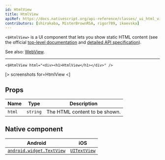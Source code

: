 ```yaml
---
id: HtmlView
title: HtmlView
apiRef: https://docs.nativescript.org/api-reference/classes/_ui_html_view_.htmlview
contributors: [shirakaba, MisterBrownRSA, rigor789, ikoevska]
---
```


`<$HtmlView>` is a UI component that lets you show static HTML content (see the official [top-level documentation](https://docs.nativescript.org/ui/components/html-view) and [detailed API specification](https://docs.nativescript.org/api-reference/classes/_ui_html_view_.htmlview)).

See also: [WebView](/docs/components/web-view).

---

```tsx
<$HtmlView html="<div><h1>HtmlView</h1></div>" />
```

[> screenshots for=HtmlView <]

## Props

| Name | Type | Description |
|------|------|-------------|
| `html` | `string` | The HTML content to be shown.

## Native component

| Android | iOS |
|---------|-----|
| [`android.widget.TextView`](https://developer.android.com/reference/android/widget/TextView.html) | [`UITextView`](https://developer.apple.com/documentation/uikit/uitextview)
